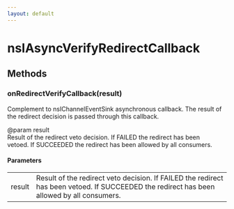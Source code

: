 ```yaml
---
layout: default
---
```


# nsIAsyncVerifyRedirectCallback #

## Methods ##

### onRedirectVerifyCallback(result) ###
  
Complement to nsIChannelEventSink asynchronous callback. The result of  
the redirect decision is passed through this callback.  
  
@param result  
   Result of the redirect veto decision. If FAILED the redirect has been  
   vetoed. If SUCCEEDED the redirect has been allowed by all consumers.  
  

#### Parameters ####

<table>

<tr>
<td>result</td>
<td>   Result of the redirect veto decision. If FAILED the redirect has been  
   vetoed. If SUCCEEDED the redirect has been allowed by all consumers.  
</td>
</tr>

</table>
